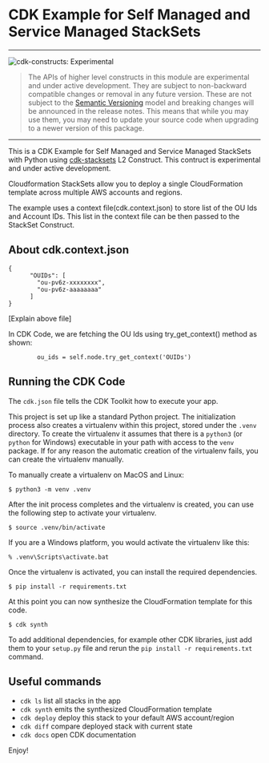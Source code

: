
# CDK Example for Self Managed and Service Managed StackSets
<!--BEGIN STABILITY BANNER-->

---

![cdk-constructs: Experimental](https://img.shields.io/badge/cdk--constructs-experimental-important.svg?style=for-the-badge)

> The APIs of higher level constructs in this module are experimental and under active development.
> They are subject to non-backward compatible changes or removal in any future version. These are
> not subject to the [Semantic Versioning](https://semver.org/) model and breaking changes will be
> announced in the release notes. This means that while you may use them, you may need to update
> your source code when upgrading to a newer version of this package.

---

This is a CDK Example for Self Managed and Service Managed StackSets with Python using [cdk-stacksets](https://github.com/cdklabs/cdk-stacksets/tree/main) L2 Construct. This contruct is experimental and under active development.

Cloudformation StackSets allow you to deploy a single CloudFormation template across multiple AWS accounts and regions. 

The example uses a context file(cdk.context.json) to store list of the OU Ids and Account IDs. This list in the context file can be then passed to the StackSet Construct.

## About cdk.context.json

```
{
      "OUIDs": [
        "ou-pv6z-xxxxxxxx",
        "ou-pv6z-aaaaaaaa"
      ]
}
```
[Explain above file]

In CDK Code, we are fetching the OU Ids using try_get_context() method as shown:

```
        ou_ids = self.node.try_get_context('OUIDs')
```

## Running the CDK Code

The `cdk.json` file tells the CDK Toolkit how to execute your app.

This project is set up like a standard Python project.  The initialization
process also creates a virtualenv within this project, stored under the `.venv`
directory.  To create the virtualenv it assumes that there is a `python3`
(or `python` for Windows) executable in your path with access to the `venv`
package. If for any reason the automatic creation of the virtualenv fails,
you can create the virtualenv manually.

To manually create a virtualenv on MacOS and Linux:

```
$ python3 -m venv .venv
```

After the init process completes and the virtualenv is created, you can use the following
step to activate your virtualenv.

```
$ source .venv/bin/activate
```

If you are a Windows platform, you would activate the virtualenv like this:

```
% .venv\Scripts\activate.bat
```

Once the virtualenv is activated, you can install the required dependencies.

```
$ pip install -r requirements.txt
```

At this point you can now synthesize the CloudFormation template for this code.

```
$ cdk synth
```

To add additional dependencies, for example other CDK libraries, just add
them to your `setup.py` file and rerun the `pip install -r requirements.txt`
command.

## Useful commands

 * `cdk ls`          list all stacks in the app
 * `cdk synth`       emits the synthesized CloudFormation template
 * `cdk deploy`      deploy this stack to your default AWS account/region
 * `cdk diff`        compare deployed stack with current state
 * `cdk docs`        open CDK documentation

Enjoy!
